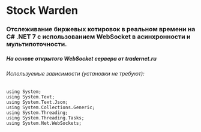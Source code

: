 # Stock Warden
### Отслеживание биржевых котировок в реальном времени на C# .NET 7 с использованием WebSocket в асинхронности и мультипоточности.
##### На основе открытого WebSocket сервера от tradernet.ru

###### Используемые зависимости (установки не требуют):
    using System;
    using System.Text;
    using System.Text.Json;
    using System.Collections.Generic;
    using System.Threading;
    using System.Threading.Tasks;
    using System.Net.WebSockets;
